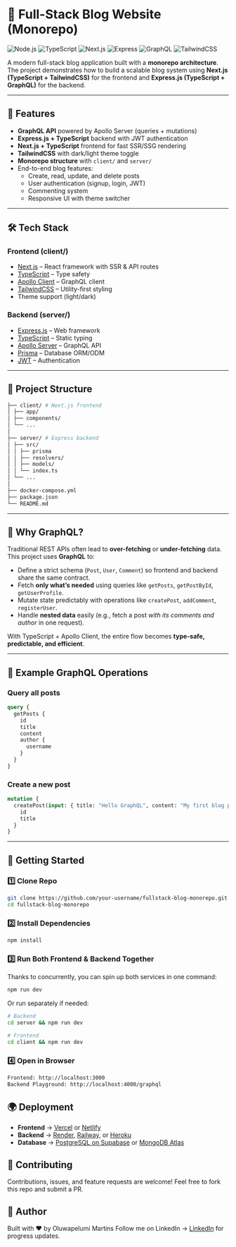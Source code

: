 # 📝 Full-Stack Blog Website (Monorepo)

![Node.js](https://img.shields.io/badge/Node.js-18.x-green?logo=node.js)
![TypeScript](https://img.shields.io/badge/TypeScript-5.x-blue?logo=typescript)
![Next.js](https://img.shields.io/badge/Next.js-13-black?logo=next.js)
![Express](https://img.shields.io/badge/Express.js-Backend-lightgrey?logo=express)
![GraphQL](https://img.shields.io/badge/GraphQL-API-e10098?logo=graphql)
![TailwindCSS](https://img.shields.io/badge/TailwindCSS-3.x-38b2ac?logo=tailwind-css)

A modern full-stack blog application built with a **monorepo architecture**.
The project demonstrates how to build a scalable blog system using **Next.js (TypeScript + TailwindCSS)** for the frontend and **Express.js (TypeScript + GraphQL)** for the backend.

---

## 📌 Features

- **GraphQL API** powered by Apollo Server (queries + mutations)
- **Express.js + TypeScript** backend with JWT authentication
- **Next.js + TypeScript** frontend for fast SSR/SSG rendering
- **TailwindCSS** with dark/light theme toggle
- **Monorepo structure** with `client/` and `server/`
- End-to-end blog features:
  - Create, read, update, and delete posts
  - User authentication (signup, login, JWT)
  - Commenting system
  - Responsive UI with theme switcher

---

## 🛠️ Tech Stack

### **Frontend (client/)**

- [Next.js](https://nextjs.org/) – React framework with SSR & API routes
- [TypeScript](https://www.typescriptlang.org/) – Type safety
- [Apollo Client](https://www.apollographql.com/docs/react/) – GraphQL client
- [TailwindCSS](https://tailwindcss.com/) – Utility-first styling
- Theme support (light/dark)

### **Backend (server/)**

- [Express.js](https://expressjs.com/) – Web framework
- [TypeScript](https://www.typescriptlang.org/) – Static typing
- [Apollo Server](https://www.apollographql.com/docs/apollo-server/) – GraphQL API
- [Prisma](https://www.prisma.io/) – Database ORM/ODM
- [JWT](https://jwt.io/) – Authentication

---

## 📂 Project Structure

```bash
├── client/ # Next.js frontend
│ ├── app/
│ ├── components/
│ └── ...
│
├── server/ # Express backend
│ ├── src/
│ │ ├── prisma
│ │ ├── resolvers/
│ │ ├── models/
│ │ └── index.ts
│ └── ...
│
├── docker-compose.yml
├── package.json
└── README.md
```

---

## 🔮 Why GraphQL?

Traditional REST APIs often lead to **over-fetching** or **under-fetching** data.
This project uses **GraphQL** to:

- Define a strict schema (`Post`, `User`, `Comment`) so frontend and backend share the same contract.
- Fetch **only what’s needed** using queries like `getPosts`, `getPostById`, `getUserProfile`.
- Mutate state predictably with operations like `createPost`, `addComment`, `registerUser`.
- Handle **nested data** easily (e.g., fetch a post _with its comments and author_ in one request).

With TypeScript + Apollo Client, the entire flow becomes **type-safe, predictable, and efficient**.

---

## 📜 Example GraphQL Operations

### Query all posts

```graphql
query {
  getPosts {
    id
    title
    content
    author {
      username
    }
  }
}
```

### Create a new post

```graphql
mutation {
  createPost(input: { title: "Hello GraphQL", content: "My first blog post" }) {
    id
    title
  }
}
```

---

## 🚀 Getting Started

### 1️⃣ Clone Repo

```bash
git clone https://github.com/your-username/fullstack-blog-monorepo.git
cd fullstack-blog-monorepo
```

### 2️⃣ Install Dependencies

```bash
npm install
```

### 3️⃣ Run Both Frontend & Backend Together

Thanks to concurrently, you can spin up both services in one command:

```bash
npm run dev
```

Or run separately if needed:

```bash
# Backend
cd server && npm run dev

# Frontend
cd client && npm run dev

```

### 4️⃣ Open in Browser

```bash
Frontend: http://localhost:3000
Backend Playground: http://localhost:4000/graphql
```

## 🌍 Deployment

- **Frontend** → [Vercel](https://vercel.com/) or [Netlify](https://www.netlify.com/)
- **Backend** → [Render](https://render.com/), [Railway](https://railway.app/), or [Heroku](https://www.heroku.com/)
- **Database** → [PostgreSQL on Supabase](https://supabase.com/) or [MongoDB Atlas](https://www.mongodb.com/cloud/atlas)

## 🤝 Contributing

Contributions, issues, and feature requests are welcome!
Feel free to fork this repo and submit a PR.

## 📢 Author

Built with ❤️ by Oluwapelumi Martins
Follow me on LinkedIn → [LinkedIn](https://www.linkedin.com/in/pelumi-martins3) for progress updates.
